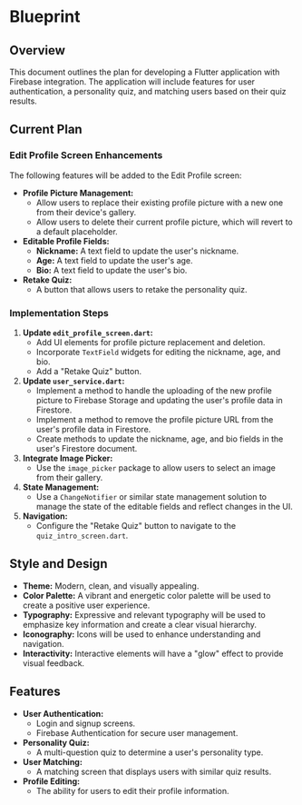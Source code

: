 
# Blueprint

## Overview

This document outlines the plan for developing a Flutter application with Firebase integration. The application will include features for user authentication, a personality quiz, and matching users based on their quiz results.

## Current Plan

### Edit Profile Screen Enhancements

The following features will be added to the Edit Profile screen:

*   **Profile Picture Management:**
    *   Allow users to replace their existing profile picture with a new one from their device's gallery.
    *   Allow users to delete their current profile picture, which will revert to a default placeholder.
*   **Editable Profile Fields:**
    *   **Nickname:** A text field to update the user's nickname.
    *   **Age:** A text field to update the user's age.
    *   **Bio:** A text field to update the user's bio.
*   **Retake Quiz:**
    *   A button that allows users to retake the personality quiz.

### Implementation Steps

1.  **Update `edit_profile_screen.dart`:**
    *   Add UI elements for profile picture replacement and deletion.
    *   Incorporate `TextField` widgets for editing the nickname, age, and bio.
    *   Add a "Retake Quiz" button.
2.  **Update `user_service.dart`:**
    *   Implement a method to handle the uploading of the new profile picture to Firebase Storage and updating the user's profile data in Firestore.
    *   Implement a method to remove the profile picture URL from the user's profile data in Firestore.
    *   Create methods to update the nickname, age, and bio fields in the user's Firestore document.
3.  **Integrate Image Picker:**
    *   Use the `image_picker` package to allow users to select an image from their gallery.
4.  **State Management:**
    *   Use a `ChangeNotifier` or similar state management solution to manage the state of the editable fields and reflect changes in the UI.
5.  **Navigation:**
    *   Configure the "Retake Quiz" button to navigate to the `quiz_intro_screen.dart`.

## Style and Design

*   **Theme:** Modern, clean, and visually appealing.
*   **Color Palette:** A vibrant and energetic color palette will be used to create a positive user experience.
*   **Typography:** Expressive and relevant typography will be used to emphasize key information and create a clear visual hierarchy.
*   **Iconography:** Icons will be used to enhance understanding and navigation.
*   **Interactivity:** Interactive elements will have a "glow" effect to provide visual feedback.

## Features

*   **User Authentication:**
    *   Login and signup screens.
    *   Firebase Authentication for secure user management.
*   **Personality Quiz:**
    *   A multi-question quiz to determine a user's personality type.
*   **User Matching:**
    *   A matching screen that displays users with similar quiz results.
*   **Profile Editing:**
    *   The ability for users to edit their profile information.

